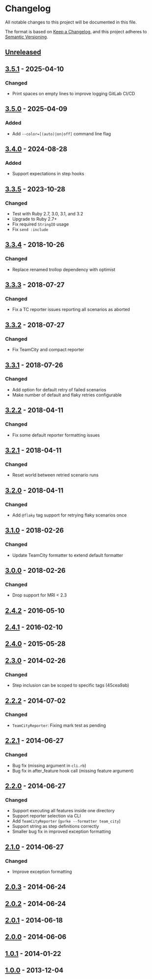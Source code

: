 # Changelog

All notable changes to this project will be documented in this file.

The format is based on [Keep a Changelog](https://keepachangelog.com/en/1.0.0/),
and this project adheres to [Semantic Versioning](https://semver.org/spec/v2.0.0.html).

## [Unreleased]

## [3.5.1] - 2025-04-10

### Changed

- Print spaces on empty lines to improve logging GitLab CI/CD

## [3.5.0] - 2025-04-09

### Added

- Add `--color=[(auto)|on|off]` command line flag

## [3.4.0] - 2024-08-28

### Added

- Support expectations in step hooks

## [3.3.5] - 2023-10-28

### Changed

- Test with Ruby 2.7, 3.0, 3.1, and 3.2
- Upgrade to Ruby 2.7+
- Fix required `StringIO` usage
- Fix `send :include`

## [3.3.4] - 2018-10-26

### Changed

- Replace renamed trollop dependency with optimist

## [3.3.3] - 2018-07-27

### Changed

- Fix a TC reporter issues reporting all scenarios as aborted

## [3.3.2] - 2018-07-27

### Changed

- Fix TeamCity and compact reporter

## [3.3.1] - 2018-07-26

### Changed

- Add option for default retry of failed scenarios
- Make number of default and flaky retries configurable

## [3.2.2] - 2018-04-11

### Changed

- Fix some default reporter formatting issues

## [3.2.1] - 2018-04-11

### Changed

- Reset world between retried scenario runs

## [3.2.0] - 2018-04-11

### Changed

- Add `@flaky` tag support for retrying flaky scenarios once

## [3.1.0] - 2018-02-26

### Changed

- Update TeamCity formatter to extend default formatter

## [3.0.0] - 2018-02-26

### Changed

- Drop support for MRI < 2.3

## [2.4.2] - 2016-05-10

## [2.4.1] - 2016-02-10

## [2.4.0] - 2015-05-28

## [2.3.0] - 2014-02-26

### Changed

- Step inclusion can be scoped to specific tags (45cea9ab)

## [2.2.2] - 2014-07-02

### Changed

- `TeamCityReporter`: Fixing mark test as pending

## [2.2.1] - 2014-06-27

### Changed

- Bug fix (missing argument in `cli.rb`)
- Bug fix in after_feature hook call (missing feature argument)

## [2.2.0] - 2014-06-27

### Changed

- Support executing all features inside one directory
- Support reporter selection via CLI
- Add `TeamCityReporter` (`gurke --formatter team_city`)
- Support string as step definitions correctly
- Smaller bug fix in improved exception formatting

## [2.1.0] - 2014-06-27

### Changed

- Improve exception formatting

## [2.0.3] - 2014-06-24

## [2.0.2] - 2014-06-24

## [2.0.1] - 2014-06-18

## [2.0.0] - 2014-06-06

## [1.0.1] - 2014-01-22

## [1.0.0] - 2013-12-04

[Unreleased]: https://github.com/jgraichen/gurke/compare/v3.5.1...HEAD
[3.5.1]: https://github.com/jgraichen/gurke/compare/v3.5.0...v3.5.1
[3.5.0]: https://github.com/jgraichen/gurke/compare/v3.4.0...v3.5.0
[3.4.0]: https://github.com/jgraichen/gurke/compare/v3.3.5...v3.4.0
[3.3.5]: https://github.com/jgraichen/gurke/compare/v3.3.4...v3.3.5
[3.3.4]: https://github.com/jgraichen/gurke/compare/v3.3.3...v3.3.4
[3.3.3]: https://github.com/jgraichen/gurke/compare/v3.3.2...v3.3.3
[3.3.2]: https://github.com/jgraichen/gurke/compare/v3.3.1...v3.3.2
[3.3.1]: https://github.com/jgraichen/gurke/compare/v3.2.2...v3.3.1
[3.2.2]: https://github.com/jgraichen/gurke/compare/v3.2.1...v3.2.2
[3.2.1]: https://github.com/jgraichen/gurke/compare/v3.2.0...v3.2.1
[3.2.0]: https://github.com/jgraichen/gurke/compare/v3.1.0...v3.2.0
[3.1.0]: https://github.com/jgraichen/gurke/compare/v3.0.0...v3.1.0
[3.0.0]: https://github.com/jgraichen/gurke/compare/v2.4.2...v3.0.0
[2.4.2]: https://github.com/jgraichen/gurke/compare/v2.4.1...v2.4.2
[2.4.1]: https://github.com/jgraichen/gurke/compare/v2.4.0...v2.4.1
[2.4.0]: https://github.com/jgraichen/gurke/compare/v2.3.0...v2.4.0
[2.3.0]: https://github.com/jgraichen/gurke/compare/v2.2.2...v2.3.0
[2.2.2]: https://github.com/jgraichen/gurke/compare/v2.2.1...v2.2.2
[2.2.1]: https://github.com/jgraichen/gurke/compare/v2.2.0...v2.2.1
[2.2.0]: https://github.com/jgraichen/gurke/compare/v2.1.0...v2.2.0
[2.1.0]: https://github.com/jgraichen/gurke/compare/v2.0.3...v2.1.0
[2.0.3]: https://github.com/jgraichen/gurke/compare/v2.0.2...v2.0.3
[2.0.2]: https://github.com/jgraichen/gurke/compare/v2.0.1...v2.0.2
[2.0.1]: https://github.com/jgraichen/gurke/compare/v2.0.0...v2.0.1
[2.0.0]: https://github.com/jgraichen/gurke/compare/v1.0.1...v2.0.0
[1.0.1]: https://github.com/jgraichen/gurke/compare/v1.0.0...v1.0.1
[1.0.0]: https://github.com/jgraichen/gurke/tree/v1.0.0
